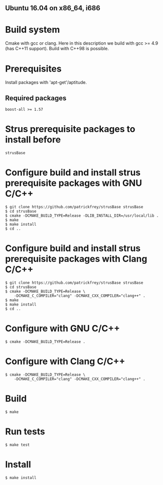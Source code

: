 Ubuntu 16.04 on x86_64, i686
----------------------------

# Build system
Cmake with gcc or clang. Here in this description we build with 
gcc >= 4.9 (has C++11 support). Build with C++98 is possible.

# Prerequisites
Install packages with 'apt-get'/aptitude.

## Required packages
	boost-all >= 1.57

# Strus prerequisite packages to install before
	strusBase

# Configure build and install strus prerequisite packages with GNU C/C++
	$ git clone https://github.com/patrickfrey/strusBase strusBase
	$ cd strusBase
	$ cmake -DCMAKE_BUILD_TYPE=Release -DLIB_INSTALL_DIR=/usr/local/lib .
	$ make
	$ make install
	$ cd ..

# Configure build and install strus prerequisite packages with Clang C/C++
	$ git clone https://github.com/patrickfrey/strusBase strusBase
	$ cd strusBase
	$ cmake -DCMAKE_BUILD_TYPE=Release \
		-DCMAKE_C_COMPILER="clang" -DCMAKE_CXX_COMPILER="clang++" .
	$ make
	$ make install
	$ cd ..

# Configure with GNU C/C++
	$ cmake -DCMAKE_BUILD_TYPE=Release .

# Configure with Clang C/C++
	$ cmake -DCMAKE_BUILD_TYPE=Release \
		-DCMAKE_C_COMPILER="clang" -DCMAKE_CXX_COMPILER="clang++" .

# Build
	$ make

# Run tests
	$ make test

# Install
	$ make install

